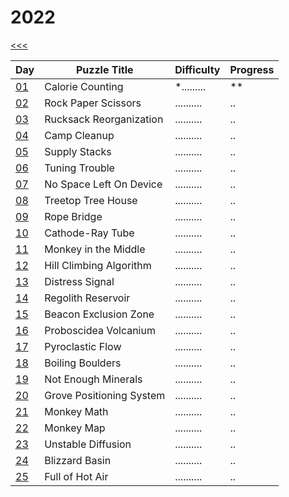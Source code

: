 # 2022

[<<<](../README.md)

| Day                       | Puzzle Title                                  | Difficulty | Progress |
|---------------------------|-----------------------------------------------|------------|----------|
| [01](./src/d01/README.md) | Calorie Counting                              | *......... | **       |
| [02](./src/d02/README.md) | Rock Paper Scissors                           | .......... | ..       |
| [03](./src/d03/README.md) | Rucksack Reorganization                       | .......... | ..       |
| [04](./src/d04/README.md) | Camp Cleanup                                  | .......... | ..       |
| [05](./src/d05/README.md) | Supply Stacks                                 | .......... | ..       |
| [06](./src/d06/README.md) | Tuning Trouble                                | .......... | ..       |
| [07](./src/d07/README.md) | No Space Left On Device                       | .......... | ..       |
| [08](./src/d08/README.md) | Treetop Tree House                            | .......... | ..       |
| [09](./src/d09/README.md) | Rope Bridge                                   | .......... | ..       |
| [10](./src/d10/README.md) | Cathode-Ray Tube                              | .......... | ..       |
| [11](./src/d11/README.md) | Monkey in the Middle                          | .......... | ..       |
| [12](./src/d12/README.md) | Hill Climbing Algorithm                       | .......... | ..       |
| [13](./src/d13/README.md) | Distress Signal                               | .......... | ..       |
| [14](./src/d14/README.md) | Regolith Reservoir                            | .......... | ..       |
| [15](./src/d15/README.md) | Beacon Exclusion Zone                         | .......... | ..       |
| [16](./src/d16/README.md) | Proboscidea Volcanium                         | .......... | ..       |
| [17](./src/d17/README.md) | Pyroclastic Flow                              | .......... | ..       |
| [18](./src/d18/README.md) | Boiling Boulders                              | .......... | ..       |
| [19](./src/d19/README.md) | Not Enough Minerals                           | .......... | ..       |
| [20](./src/d20/README.md) | Grove Positioning System                      | .......... | ..       |
| [21](./src/d21/README.md) | Monkey Math                                   | .......... | ..       |
| [22](./src/d22/README.md) | Monkey Map                                    | .......... | ..       |
| [23](./src/d23/README.md) | Unstable Diffusion                            | .......... | ..       |
| [24](./src/d24/README.md) | Blizzard Basin                                | .......... | ..       |
| [25](./src/d25/README.md) | Full of Hot Air                               | .......... | ..       |
